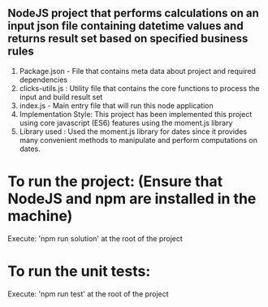 ## NodeJS project that performs calculations on an input json file containing datetime values and returns result set based on specified business rules

1) Package.json - File that contains meta data about project and required dependencies
2) clicks-utils.js : Utility file that contains the core functions to process the input and build result set
3) index.js - Main entry file that will run this node application
4) Implementation Style: This project has been implemented this project using core javascript (ES6) features using the moment.js library
2) Library used : Used the moment.js library for dates since it provides many convenient methods to manipulate and perform computations on dates.

# To run the project: (Ensure that NodeJS and npm are installed in the machine)
Execute: 'npm run solution' at the root of the project

# To run the unit tests:
Execute: 'npm run test' at the root of the project
